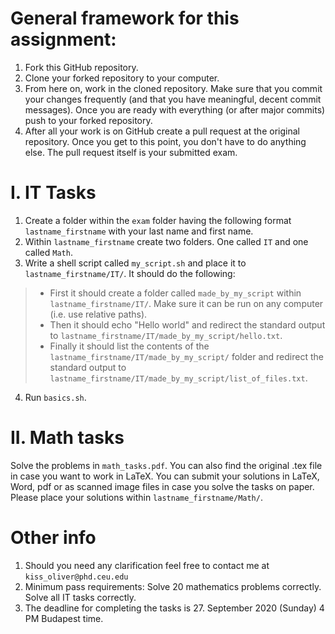 # General framework for this assignment:

1. Fork this GitHub repository.
2. Clone your forked repository to your computer.
3. From here on, work in the cloned repository. Make sure that you commit your changes frequently (and that you have meaningful, decent commit messages). Once you are ready with everything (or after major commits) push to your forked repository.
4. After all your work is on GitHub create a pull request at the original repository. Once you get to this point, you don't have to do anything else. The pull request itself is your submitted exam.

# I. IT Tasks

1. Create a folder within the `exam` folder having the following format `lastname_firstname` with your last name and first name.
2. Within `lastname_firstname` create two folders. One called `IT` and one called `Math`.
3. Write a shell script called `my_script.sh` and place it to `lastname_firstname/IT/`. It should do the following:
> - First it should create a folder called `made_by_my_script` within  `lastname_firstname/IT/`. Make sure it can be run on any computer (i.e. use relative paths).
> - Then it should echo "Hello world" and redirect the standard output to `lastname_firstname/IT/made_by_my_script/hello.txt`.
> - Finally it should list the contents of the `lastname_firstname/IT/made_by_my_script/` folder and redirect the standard output to `lastname_firstname/IT/made_by_my_script/list_of_files.txt`.
4. Run `basics.sh`.


# II. Math tasks
Solve the problems in `math_tasks.pdf`. You can also find the original .tex file in case you want to work in LaTeX. You can submit your solutions in LaTeX, Word, pdf or as scanned image files in case you solve the tasks on paper. Please place your solutions within `lastname_firstname/Math/`.

# Other info
1. Should you need any clarification feel free to contact me at `kiss_oliver@phd.ceu.edu`
2. Minimum pass requirements: Solve 20 mathematics problems correctly. Solve all IT tasks correctly.
3. The deadline for completing the tasks is 27. September 2020 (Sunday) 4 PM Budapest time.
